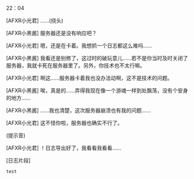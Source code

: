 22：04

[AFXR小光君] ……(挠头)

[AFXR小黑酱] 服务器还是没有响应吧？

[AFXR小光君] 嗯，还是在卡着。我想抓一个日志都这么难吗……

[AFXR小黑酱] 我看还是别修了，这过时的破玩意儿……若不是你当时及时关闭了服务器，我就卡死在服务器里了。另外，你技术也不太行嘛。

[AFXR小光君] 啊这……服务器卡着我也没办法动啊，这不是技术的问题。

[AFXR小黑酱] 唉，真是的……弄得我现在像一个游魂一样到处飘荡，没有个安身的地方……

[AFXR小黑酱] ……我也清楚，这次服务器崩溃也有我的问题……

[AFXR小光君] 这不怪你啦，服务器也确实不行了。

(提示音)

[AFXR小光君] ！日志导出好了，我看看我看看……

[日志片段]
```
test
```
